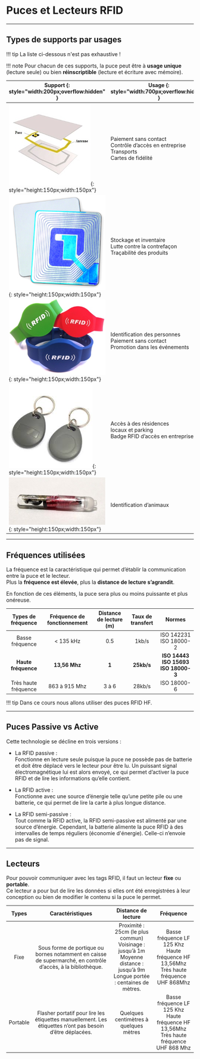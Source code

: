 # Puces et Lecteurs RFID

---

## Types de supports par usages

!!! tip
    La liste ci-dessous n'est pas exhaustive !
    

!!! note
    Pour chacun de ces supports, la puce peut être à **usage unique** (lecture seule) ou bien **réinscriptible** (lecture et écriture avec mémoire).

| Support  {: style="width:200px;overflow:hidden" }              | Usage {: style="width:700px;overflow:hidden" }                                             |
| -------------------- | --------------------------------------------------------- | 
| ![card](./assets/images/rfid/carte-rfid.jpg "card"){: style="height:150px;width:150px"} | Paiement sans contact<br>Contrôle d’accès en entreprise<br>Transports<br>Cartes de fidélité |
| ![etiquette](./assets/images/rfid/etiquette-rfid.jpg "etiquette"){: style="height:150px;width:150px"} | Stockage et inventaire<br>Lutte contre la contrefaçon<br>Traçabilité des produits |
| ![bracelet](./assets/images/rfid/bracelet-rfid.jpg "bracelet"){: style="height:150px;width:150px"} |     Identification des personnes<br>Paiement sans contact<br>Promotion dans les événements |
| ![badge](./assets/images/rfid/badge-rfid.jpg "badge"){: style="height:150px;width:150px"} |     Accès à des résidences<br>locaux et parking<br>Badge RFID d’accès en entreprise |
| ![puce-sous-cutane](./assets/images/rfid/puce-sous-cutane.jpg "puce-sous-cutane"){: style="height:150px;width:150px"} | Identification d’animaux |

---

## Fréquences utilisées

La fréquence est la caractéristique qui permet d’établir la communication entre la puce et le lecteur.   
Plus la **fréquence est élevée**, plus la **distance de lecture s’agrandit**.   

En fonction de ces éléments, la puce sera plus ou moins puissante et plus onéreuse.

|  Types de fréquence  | Fréquence de fonctionnement | Distance de lecture (m) | Taux de transfert |              Normes             |
|:--------------------:|:---------------------------:|:-----------------------:|:-----------------:|:-------------------------------:|
| Basse fréquence      | < 135 kHz                   | 0.5                     | 1kb/s             | ISO 142231 ISO 18000-2          |
| **Haute fréquence**      | **13,56 Mhz**                   | **1**                       | **25kb/s**            | **ISO 14443 ISO 15693 ISO 18000-3** |
| Très haute fréquence | 863 à 915 Mhz               | 3 à 6                   | 28kb/s            | ISO 18000-6                     |

!!! tip
    Dans ce cours nous allons utiliser des puces RFID HF.
    
---

## Puces Passive vs Active

Cette technologie se décline en trois versions :

- La RFID passive :  
  Fonctionne en lecture seule puisque la puce ne possède pas de batterie et doit être déplacé vers le lecteur pour être lu. Un puissant signal électromagnétique lui est alors envoyé, ce qui permet d’activer la puce RFID et de lire les informations qu’elle contient.  

- La RFID active :  
  Fonctionne avec une source d’énergie telle qu’une petite pile ou une batterie, ce qui permet de lire la carte à plus longue distance.   

- La RFID semi-passive :   
  Tout comme la RFID active, la RFID semi-passive est alimenté par une source d’énergie. Cependant, la batterie alimente la puce RFID à des intervalles de temps réguliers (économie d'énergie). Celle-ci n’envoie pas de signal.


--- 

## Lecteurs

Pour pouvoir communiquer avec les tags RFID, il faut un lecteur **fixe** ou **portable**.   
Ce lecteur a pour but de lire les données si elles ont été enregistrées à leur conception ou bien de modifier le contenu si la puce le permet.   



|   Types  |                                               Caractéristiques                                               |                                                     Distance de lecture                                                     |                                        Fréquence                                        |
|:--------:|:------------------------------------------------------------------------------------------------------------:|:---------------------------------------------------------------------------------------------------------------------------:|:---------------------------------------------------------------------------------------:|
| Fixe     | Sous forme de portique ou bornes notamment en caisse de supermarché, en contrôle d’accès, à la bibliothèque. | Proximité : 25cm (le plus commun) <br>Voisinage : jusqu’à 1m <br>Moyenne distance : jusqu’à 9m <br>Longue portée : centaines de mètres. | Basse fréquence LF 125 Khz <br>Haute fréquence HF 13,56Mhz  <br>Très haute fréquence UHF 868Mhz |
| Portable | Flasher portatif pour lire les étiquettes manuellement. Les étiquettes n’ont pas besoin d’être déplacées.      | Quelques centimètres à quelques mètres                                                                                      | Basse fréquence LF 125 Khz <br>Haute fréquence HF 13,56Mhz <br>Très haute fréquence UHF 868 Mhz  | 